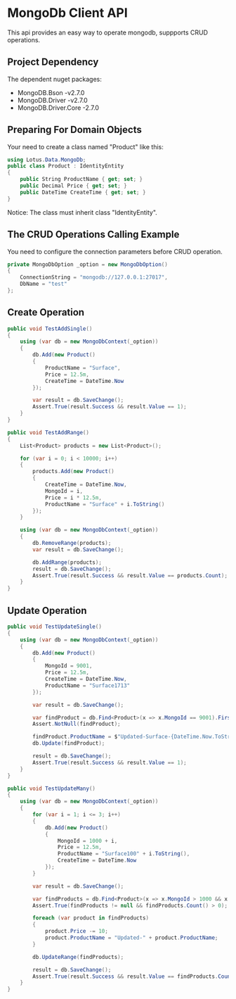 # MongoDb Client API
This api provides an easy way to operate mongodb, suppports CRUD operations.

## Project Dependency

The dependent nuget packages:
* MongoDB.Bson -v2.7.0
* MongoDB.Driver -v2.7.0
* MongoDB.Driver.Core -2.7.0

## Preparing For Domain Objects

Your need to create a class named "Product" like this:

```csharp
using Lotus.Data.MongoDb;
public class Product : IdentityEntity
{
    public String ProductName { get; set; }
    public Decimal Price { get; set; }
    public DateTime CreateTime { get; set; }
}
```

Notice: The class must inherit class "IdentityEntity".

## The CRUD Operations Calling Example

You need to configure the connection parameters before CRUD operation.

```csharp
private MongoDbOption _option = new MongoDbOption()
{
    ConnectionString = "mongodb://127.0.0.1:27017",
    DbName = "test"
};
```

## Create Operation

```csharp
public void TestAddSingle()
{
    using (var db = new MongoDbContext(_option))
    {
        db.Add(new Product()
        {
            ProductName = "Surface",
            Price = 12.5m,
            CreateTime = DateTime.Now
        });

        var result = db.SaveChange();
        Assert.True(result.Success && result.Value == 1);
    }
}
```

```csharp
public void TestAddRange()
{
    List<Product> products = new List<Product>();

    for (var i = 0; i < 10000; i++)
    {
        products.Add(new Product()
        {
            CreateTime = DateTime.Now,
            MongoId = i,
            Price = i * 12.5m,
            ProductName = "Surface" + i.ToString()
        });
    }

    using (var db = new MongoDbContext(_option))
    {
        db.RemoveRange(products);
        var result = db.SaveChange();

        db.AddRange(products);
        result = db.SaveChange();
        Assert.True(result.Success && result.Value == products.Count);
    }
}
```

## Update Operation

```csharp
public void TestUpdateSingle()
{
    using (var db = new MongoDbContext(_option))
    {
        db.Add(new Product()
        {
            MongoId = 9001,
            Price = 12.5m,
            CreateTime = DateTime.Now,
            ProductName = "Surface1713"
        });

        var result = db.SaveChange();

        var findProduct = db.Find<Product>(x => x.MongoId == 9001).FirstOrDefault();
        Assert.NotNull(findProduct);

        findProduct.ProductName = $"Updated-Surface-{DateTime.Now.ToString("yyyy-MM-dd HH:mm:ss")}";
        db.Update(findProduct);

        result = db.SaveChange();
        Assert.True(result.Success && result.Value == 1);
    }
}
```

```csharp
public void TestUpdateMany()
{
    using (var db = new MongoDbContext(_option))
    {
        for (var i = 1; i <= 3; i++)
        {
            db.Add(new Product()
            {
                MongoId = 1000 + i,
                Price = 12.5m,
                ProductName = "Surface100" + i.ToString(),
                CreateTime = DateTime.Now
            });
        }

        var result = db.SaveChange();

        var findProducts = db.Find<Product>(x => x.MongoId > 1000 && x.MongoId < 1004);
        Assert.True(findProducts != null && findProducts.Count() > 0);

        foreach (var product in findProducts)
        {
            product.Price -= 10;
            product.ProductName = "Updated-" + product.ProductName;
        }

        db.UpdateRange(findProducts);

        result = db.SaveChange();
        Assert.True(result.Success && result.Value == findProducts.Count());
    }
}
```
